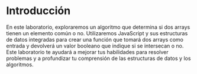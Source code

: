 # Introducción

En este laboratorio, exploraremos un algoritmo que determina si dos arrays tienen un elemento común o no. Utilizaremos JavaScript y sus estructuras de datos integradas para crear una función que tomará dos arrays como entrada y devolverá un valor booleano que indique si se intersecan o no. Este laboratorio te ayudará a mejorar tus habilidades para resolver problemas y a profundizar tu comprensión de las estructuras de datos y los algoritmos.
